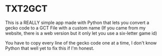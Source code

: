 # TXT2GCT

This is a REALLY simple app made with Python that lets you convert a gecko code to a GCT File with a custom name (If you came from my website, there is a web version but it only let you use a six-letter game id)

You have to copy every line of the gecko code one at a time, I don't know Python that well yet to fix this if I'm honest.
